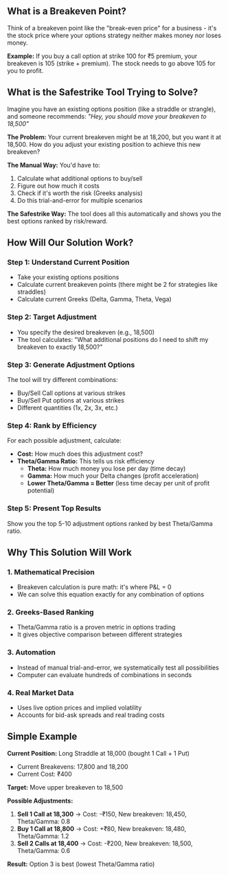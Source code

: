 
## What is a Breakeven Point?

Think of a breakeven point like the "break-even price" for a business - it's the stock price where your options strategy neither makes money nor loses money. 

**Example:** If you buy a call option at strike 100 for ₹5 premium, your breakeven is 105 (strike + premium). The stock needs to go above 105 for you to profit.

## What is the Safestrike Tool Trying to Solve?

Imagine you have an existing options position (like a straddle or strangle), and someone recommends: *"Hey, you should move your breakeven to 18,500"*

**The Problem:** Your current breakeven might be at 18,200, but you want it at 18,500. How do you adjust your existing position to achieve this new breakeven?

**The Manual Way:** You'd have to:
1. Calculate what additional options to buy/sell
2. Figure out how much it costs
3. Check if it's worth the risk (Greeks analysis)
4. Do this trial-and-error for multiple scenarios

**The Safestrike Way:** The tool does all this automatically and shows you the best options ranked by risk/reward.

## How Will Our Solution Work?

### Step 1: Understand Current Position
- Take your existing options positions
- Calculate current breakeven points (there might be 2 for strategies like straddles)
- Calculate current Greeks (Delta, Gamma, Theta, Vega)

### Step 2: Target Adjustment
- You specify the desired breakeven (e.g., 18,500)
- The tool calculates: "What additional positions do I need to shift my breakeven to exactly 18,500?"

### Step 3: Generate Adjustment Options
The tool will try different combinations:
- Buy/Sell Call options at various strikes
- Buy/Sell Put options at various strikes  
- Different quantities (1x, 2x, 3x, etc.)

### Step 4: Rank by Efficiency
For each possible adjustment, calculate:
- **Cost:** How much does this adjustment cost?
- **Theta/Gamma Ratio:** This tells us risk efficiency
  - **Theta:** How much money you lose per day (time decay)
  - **Gamma:** How much your Delta changes (profit acceleration)
  - **Lower Theta/Gamma = Better** (less time decay per unit of profit potential)

### Step 5: Present Top Results
Show you the top 5-10 adjustment options ranked by best Theta/Gamma ratio.

## Why This Solution Will Work

### 1. **Mathematical Precision**
- Breakeven calculation is pure math: it's where P&L = 0
- We can solve this equation exactly for any combination of options

### 2. **Greeks-Based Ranking**
- Theta/Gamma ratio is a proven metric in options trading
- It gives objective comparison between different strategies

### 3. **Automation**
- Instead of manual trial-and-error, we systematically test all possibilities
- Computer can evaluate hundreds of combinations in seconds

### 4. **Real Market Data**
- Uses live option prices and implied volatility
- Accounts for bid-ask spreads and real trading costs

## Simple Example

**Current Position:** Long Straddle at 18,000 (bought 1 Call + 1 Put)
- Current Breakevens: 17,800 and 18,200
- Current Cost: ₹400

**Target:** Move upper breakeven to 18,500

**Possible Adjustments:**
1. **Sell 1 Call at 18,300** → Cost: -₹150, New breakeven: 18,450, Theta/Gamma: 0.8
2. **Buy 1 Call at 18,800** → Cost: +₹80, New breakeven: 18,480, Theta/Gamma: 1.2  
3. **Sell 2 Calls at 18,400** → Cost: -₹200, New breakeven: 18,500, Theta/Gamma: 0.6

**Result:** Option 3 is best (lowest Theta/Gamma ratio)

